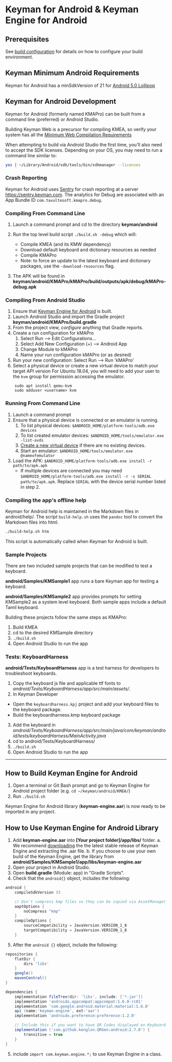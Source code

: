 # Keyman for Android & Keyman Engine for Android

## Prerequisites
See [build configuration](../docs/build/index.md) for details on how to configure your build environment.

## Keyman Minimum Android Requirements
Keyman for Android has a minSdkVersion of 21 for [Android 5.0 Lollipop](https://developer.android.com/about/versions/lollipop)

## Keyman for Android Development
Keyman for Android (formerly named KMAPro) can be built from a command line (preferred) or Android Studio.

Building Keyman Web is a precursor for compiling KMEA, so verify your system has all the [Minimum Web Compilation Requirements](../web/README.md#minimum-web-compilation-requirements)

When attempting to build via Android Studio the first time, you'll also need to accept the SDK licenses. Depending on your OS, you may need to run a command line similar to:
```bash
yes | ~/Library/Android/sdk/tools/bin/sdkmanager --licenses
```

### Crash Reporting
Keyman for Android uses [Sentry](https://sentry.io) for crash reporting at a server https://sentry.keyman.com. The analytics for Debug are associated with an App Bundle ID `com.tavultesoft.kmapro.debug`.
 
### Compiling From Command Line
1. Launch a command prompt and cd to the directory **keyman/android**
2. Run the top level build script `./build.sh -debug` which will:
    * Compile KMEA (and its KMW dependency)
    * Download default keyboard and dictionary resources as needed
    * Compile KMAPro
    * Note: to force an update to the latest keyboard and dictionary packages, use the `-download-resources` flag.

3. The APK will be found in **keyman/android/KMAPro/kMAPro/build/outputs/apk/debug/kMAPro-debug.apk**

### Compiling From Android Studio
1. Ensure that [Keyman Engine for Android](#how-to-build-keyman-engine-for-android) is built.
2. Launch Android Studio and import the Gradle project **keyman/android/KMAPro/build.gradle**
3. From the project view, *configure* anything that Gradle reports.
4. Create a run configuration for kMAPro
    1. Select Run --> Edit Configurations...
    2. Select Add New Configuration (+) --> Android App
    3. Change Module to kMAPro
    4. Name your run configuration kMAPro (or as desired)
5. Run your new configuration: Select Run --> Run 'kMAPro'
6. Select a physical device or create a new virtual device to match your target API version
    For Ubuntu 18.04, you will need to add your user to the `kvm` group for permission accessing the emulator.
```
    sudo apt install qemu-kvm
    sudo adduser <username> kvm
```

### Running From Command Line
1. Launch a command prompt
2. Ensure that a physical device is connected or an emulator is running.
    1. To list physical devices: `$ANDROID_HOME/platform-tools/adb.exe devices`
    2. To list created emulator devices: `$ANDROID_HOME/tools/emulator.exe -list-avds`
    3. [Create a new virtual device](https://developer.android.com/studio/run/managing-avds.html) if there are no
    existing devices.    
    4. Start an emulator: `$ANDROID_HOME/tools/emulator.exe @nameofemulator`
3. Load the APK: `$ANDROID_HOME/platform-tools/adb.exe install -r path/to/apk.apk`
    * If multiple devices are connected you may need `$ANDROID_HOME/platform-tools/adb.exe install -r -s SERIAL path/to/apk.apk`. Replace `SERIAL` with
       the device serial number listed in step 2.

### Compiling the app's offline help
Keyman for Android help is maintained in the Markdown files in android/help/.
The script `build-help.sh` uses the `pandoc` tool to convert the Markdown files into html.

```bash
./build-help.sh htm
```

This script is automatically called when Keyman for Android is built.

### Sample Projects

There are two included sample projects that can be modified to test a keyboard.

**android/Samples/KMSample1** app runs a bare Keyman app for testing a keyboard.

**android/Samples/KMSample2** app provides prompts for setting KMSample2 as a system level keyboard.
Both sample apps include a default Tamil keyboard.

Building these projects follow the same steps as KMAPro:

1. Build KMEA
2. cd to the desired KMSample directory
3. `./build.sh`
4. Open Android Studio to run the app

### Tests: KeyboardHarness

**android/Tests/KeyboardHarness** app is a test harness for developers to troubleshoot keyboards.

1. Copy the keyboard js file and applicable ttf fonts to *android/Tests/KeyboardHarness/app/src/main/assets/*.
2. In Keyman Developer
  * Open the `keyboardharness.kpj` project and add your keyboard files to the keyboard package.
  * Build the keyboardharness.kmp keyboard package
3. Add the keyboard in *android/Tests/KeyboardHarness/app/src/main/java/com/keyman/android/tests/keyboardHarness/MainActivity.java*
4. cd to android/Tests/KeyboardHarness/
5. `./build.sh`
6. Open Android Studio to run the app

--------------------------------------------------------------

## How to Build Keyman Engine for Android
1. Open a terminal or Git Bash prompt and go to Keyman Engine for Android project folder (e.g. `cd ~/keyman/android/KMEA/`)
2. Run `./build.sh`

Keyman Engine for Android library (**keyman-engine.aar**) is now ready to be imported in any project.

## How to Use Keyman Engine for Android Library

1. Add **keyman-engine.aar** into **[Your project folder]/app/libs/** folder.
    a. We recommend [downloading](https://keyman.com/downloads/#android-engine) the the latest stable release of Keyman Engine and extracting the .aar file.
    b. If you choose to use your own build of the Keyman Engine, get the library from **android/Samples/KMSample1/app/libs/keyman-engine.aar**
2. Open your project in Android Studio.
3. Open **build.gradle** (Module: app) in "Gradle Scripts".
4. Check that the `android{}` object, includes the following:
```gradle
android {
    compileSdkVersion 33

    // Don't compress kmp files so they can be copied via AssetManager
    aaptOptions {
        noCompress "kmp"
    }
    compileOptions {
        sourceCompatibility = JavaVersion.VERSION_1_8
        targetCompatibility = JavaVersion.VERSION_1_8
    }
```
5. After the `android {}` object, include the following:
````gradle
repositories {
    flatDir {
        dirs 'libs'
    }
    google()
    mavenCentral()
}

dependencies {
    implementation fileTree(dir: 'libs', include: ['*.jar'])
    implementation 'androidx.appcompat:appcompat:1.6.0-rc01'
    implementation 'com.google.android.material:material:1.6.0'
    api (name:'keyman-engine', ext:'aar')
    implementation 'androidx.preference:preference:1.2.0'

    // Include this if you want to have QR Codes displayed on Keyboard Info
    implementation ('com.github.kenglxn.QRGen:android:2.7.0') {
        transitive = true
    }
}

````
5. include `import com.keyman.engine.*;` to use Keyman Engine in a class.
